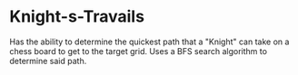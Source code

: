 # Knight-s-Travails

Has the ability to determine the quickest path that a "Knight" can take on a chess board to get to the target grid. Uses a BFS search algorithm to determine said path.
